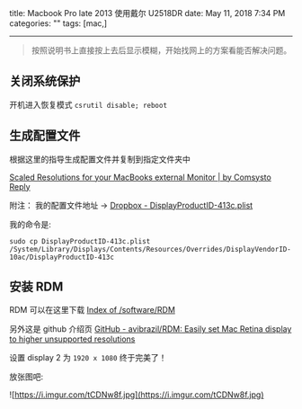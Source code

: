 title: Macbook Pro late 2013 使用戴尔 U2518DR
date: May 11, 2018 7:34 PM
categories: ""
tags: [mac,]

---

> 按照说明书上直接按上去后显示模糊，开始找网上的方案看能否解决问题。

<!--more-->

## 关闭系统保护

开机进入恢复模式 `csrutil disable; reboot`

## 生成配置文件

根据这里的指导生成配置文件并复制到指定文件夹中

[Scaled Resolutions for your MacBooks external Monitor | by Comsysto Reply](https://comsysto.github.io/Display-Override-PropertyList-File-Parser-and-Generator-with-HiDPI-Support-For-Scaled-Resolutions/)

附注： 我的配置文件地址 -> [Dropbox - DisplayProductID-413c.plist](https://www.dropbox.com/s/4ucfat6cwcqmvnk/DisplayProductID-413c.plist?dl=0)

我的命令是:

`sudo cp DisplayProductID-413c.plist /System/Library/Displays/Contents/Resources/Overrides/DisplayVendorID-10ac/DisplayProductID-413c`

## 安装 RDM

RDM 可以在这里下载 [Index of /software/RDM](http://avi.alkalay.net/software/RDM/)

另外这是 github 介绍页 [GitHub - avibrazil/RDM: Easily set Mac Retina display to higher unsupported resolutions](https://github.com/avibrazil/RDM)

设置 display 2 为 `1920 x 1080` 终于完美了！

放张图吧:

![https://i.imgur.com/tCDNw8f.jpg](https://i.imgur.com/tCDNw8f.jpg)
